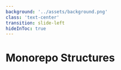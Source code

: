 ```yaml
---
background: '../assets/background.png'
class: 'text-center'
transition: slide-left
hideInToc: true
---
```


# Monorepo Structures
